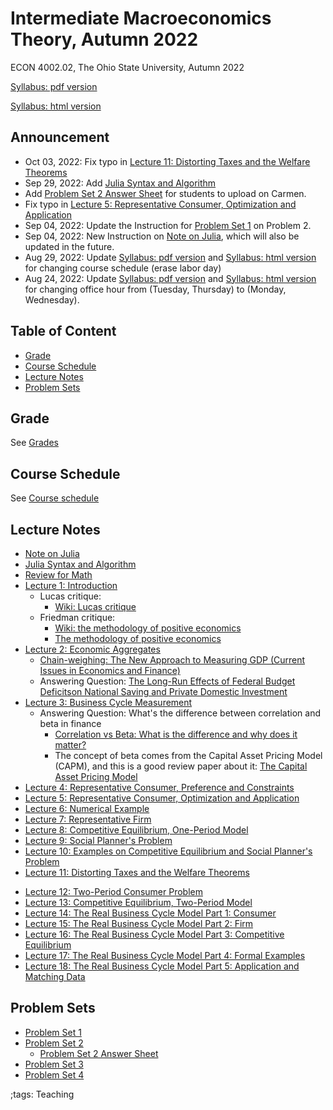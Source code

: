 # Intermediate Macroeconomics Theory, Autumn 2022

ECON 4002.02, The Ohio State University, Autumn 2022

[Syllabus: pdf version](pdf/IntermediateMacroAutumn2022/syllabus/build/syllabus.pdf)

[Syllabus: html version](pdf/IntermediateMacroAutumn2022/syllabus/syllabus.html)

## Announcement

- Oct 03, 2022: Fix typo in
    [Lecture 11: Distorting Taxes and the Welfare Theorems](pdf/IntermediateMacroAutumn2022/Lecture_11/Final/Lecture_11.pdf)
- Sep 29, 2022: Add
    [Julia Syntax and Algorithm](pdf/IntermediateMacroAutumn2022/JuliaSyntax/build/JuliaSyntax.pdf)
- Add
    [Problem Set 2 Answer Sheet](pdf/IntermediateMacroAutumn2022/ProblemSet2/PS2AnswerSheet.pdf)
    for students to upload on Carmen.
- Fix typo in
    [Lecture 5: Representative Consumer, Optimization and Application](pdf/IntermediateMacroAutumn2022/Lecture_05/Final/Lecture_05.pdf)
- Sep 04, 2022: Update the Instruction for
    [Problem Set 1](pdf/IntermediateMacroAutumn2022/ProblemSet1/ProblemSet_01_v01.pdf)
    on Problem 2.
- Sep 04, 2022: New Instruction on [Note on Julia](JuliaNote.html), which will also be updated in the future.
- Aug 29, 2022: Update
    [Syllabus: pdf version](pdf/IntermediateMacroAutumn2022/syllabus/build/syllabus.pdf) and
    [Syllabus: html version](pdf/IntermediateMacroAutumn2022/syllabus/syllabus.html)
    for changing course schedule (erase labor day)
- Aug 24, 2022: Update
    [Syllabus: pdf version](pdf/IntermediateMacroAutumn2022/syllabus/build/syllabus.pdf) and
    [Syllabus: html version](pdf/IntermediateMacroAutumn2022/syllabus/syllabus.html)
    for changing office hour from (Tuesday, Thursday) to (Monday, Wednesday).

## Table of Content
<!-- vim-markdown-toc GFM -->

* [Grade](#grade)
* [Course Schedule](#course-schedule)
* [Lecture Notes](#lecture-notes)
* [Problem Sets](#problem-sets)

<!-- vim-markdown-toc -->


## Grade

See [Grades](pdf/IntermediateMacroAutumn2022/syllabus/syllabus.html#grades)

## Course Schedule

See [Course schedule](pdf/IntermediateMacroAutumn2022/syllabus/syllabus.html#tentative-course-schedule)

## Lecture Notes

- [Note on Julia](JuliaNote.html)
- [Julia Syntax and Algorithm](pdf/IntermediateMacroAutumn2022/JuliaSyntax/build/JuliaSyntax.pdf)
- [Review for Math](pdf/IntermediateMacroAutumn2022/math/Final/math.pdf)
- [Lecture 1: Introduction](pdf/IntermediateMacroAutumn2022/Lecture_01/Final/Lecture_01.pdf)
    - Lucas critique:
        - [Wiki: Lucas critique](https://en.wikipedia.org/wiki/Lucas_critique)
    - Friedman critique:
        - [Wiki: the methodology of positive economics](https://en.wikipedia.org/wiki/Essays_in_Positive_Economics#The_Methodology_of_Positive_Economics)
        - [The methodology of positive economics](https://books.google.com/books?hl=en&lr=&id=NqNGaJBahWoC&oi=fnd&pg=PA180&dq=The+Methodology+of+Positive+Economics&ots=gLKnEx_kWX&sig=nWfE1bFegyceirvT_tWEEJzJtoU#v=onepage&q=The%20Methodology%20of%20Positive%20Economics&f=false)
- [Lecture 2: Economic Aggregates](pdf/IntermediateMacroAutumn2022/Lecture_02/Final/Lecture_02.pdf)
    - [Chain-weighing: The New Approach to Measuring GDP (Current Issues in Economics and Finance)](https://www.newyorkfed.org/medialibrary/media/research/current_issues/ci1-9.pdf)
    - Answering Question: [The Long-Run Effects of Federal Budget Deficitson National Saving and Private Domestic Investment](https://www.cbo.gov/sites/default/files/113th-congress-2013-2014/workingpaper/45140-NSPDI_workingPaper_1.pdf)
- [Lecture 3: Business Cycle Measurement](pdf/IntermediateMacroAutumn2022/Lecture_03/Final/Lecture_03.pdf)
    - Answering Question: What's the difference between correlation and beta in finance
        - [Correlation vs Beta: What is the difference and why does it matter?](https://www.mackenzieinvestments.com/content/dam/mackenzie/en/insights/wp-alts-correlation-vs-beta-en.pdf)
        - The concept of beta comes from the Capital Asset Pricing Model (CAPM), and this is a good review paper about it: [The Capital Asset Pricing Model](https://pubs.aeaweb.org/doi/pdfplus/10.1257/0895330042162340)
- [Lecture 4: Representative Consumer, Preference and Constraints](pdf/IntermediateMacroAutumn2022/Lecture_04/Final/Lecture_04.pdf)
- [Lecture 5: Representative Consumer, Optimization and Application](pdf/IntermediateMacroAutumn2022/Lecture_05/Final/Lecture_05.pdf)
- [Lecture 6: Numerical Example](pdf/IntermediateMacroAutumn2022/Lecture_06/Final/Lecture_06.pdf)
- [Lecture 7: Representative Firm](pdf/IntermediateMacroAutumn2022/Lecture_07/Final/Lecture_07.pdf)
- [Lecture 8: Competitive Equilibrium, One-Period Model](pdf/IntermediateMacroAutumn2022/Lecture_08/Final/Lecture_08.pdf)
- [Lecture 9: Social Planner's Problem](pdf/IntermediateMacroAutumn2022/Lecture_09/Final/Lecture_09.pdf)
- [Lecture 10: Examples on Competitive Equilibrium and Social Planner's Problem](pdf/IntermediateMacroAutumn2022/Lecture_10/Final/Lecture_10.pdf)
- [Lecture 11: Distorting Taxes and the Welfare Theorems](pdf/IntermediateMacroAutumn2022/Lecture_11/Final/Lecture_11.pdf)
<!-- - [Midterm Review 1](pdf/IntermediateMacroAutumn2022/midtermReview_1.pdf) -->
<!-- - [Midterm Review 2](pdf/IntermediateMacroAutumn2022/midtermReview_2.pdf) -->
- [Lecture 12: Two-Period Consumer Problem](pdf/IntermediateMacroAutumn2022/Lecture_12/Final/Lecture_12.pdf)
- [Lecture 13: Competitive Equilibrium, Two-Period Model](pdf/IntermediateMacroAutumn2022/Lecture_13/Final/Lecture_13.pdf)
- [Lecture 14: The Real Business Cycle Model Part 1: Consumer](pdf/IntermediateMacroAutumn2022/Lecture_14/Final/Lecture_14.pdf)
- [Lecture 15: The Real Business Cycle Model Part 2: Firm](pdf/IntermediateMacroAutumn2022/Lecture_15/Final/Lecture_15.pdf)
- [Lecture 16: The Real Business Cycle Model Part 3: Competitive Equilibrium](pdf/IntermediateMacroAutumn2022/Lecture_16/Final/Lecture_16.pdf)
- [Lecture 17: The Real Business Cycle Model Part 4: Formal Examples](pdf/IntermediateMacroAutumn2022/Lecture_17/Final/Lecture_17.pdf)
- [Lecture 18: The Real Business Cycle Model Part 5: Application and Matching Data](pdf/IntermediateMacroAutumn2022/Lecture_18/Final/Lecture_18.pdf)
<!-- - [Final Review 1](pdf/IntermediateMacroAutumn2022/finalreview_1.pdf) -->
<!-- - [Final Review 2](pdf/IntermediateMacroAutumn2022/finalreview_2.pdf) -->

## Problem Sets

- [Problem Set 1](pdf/IntermediateMacroAutumn2022/ProblemSet1/ProblemSet_01_v01.pdf)
- [Problem Set 2](pdf/IntermediateMacroAutumn2022/ProblemSet2/build/ProblemSet2.pdf)
    - [Problem Set 2 Answer Sheet](pdf/IntermediateMacroAutumn2022/ProblemSet2/PS2AnswerSheet.pdf)
- [Problem Set 3](pdf/IntermediateMacroAutumn2022/ProblemSet3/Final/ProblemSet3.pdf)
- [Problem Set 4](pdf/IntermediateMacroAutumn2022/ProblemSet4/Final/ProblemSet4.pdf)

;tags: Teaching

